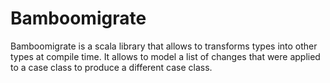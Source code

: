 # Bamboomigrate

Bamboomigrate is a scala library that allows to transforms types into other types at compile time.
It allows to model a list of changes that were applied to a case class to produce a different case class.

